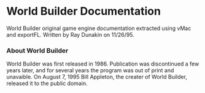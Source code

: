 # World Builder Documentation

World Builder original game engine documentation extracted using vMac and exportFL. Written by Ray Dunakin on 11/26/95.

### About World Builder

World Builder was first released in 1986. Publication was discontinued a few years later, and for several years the program was out of print and unavaible. On August 7, 1995 Bill Appleton, the creater of World Builder, released it to the public domain. 
